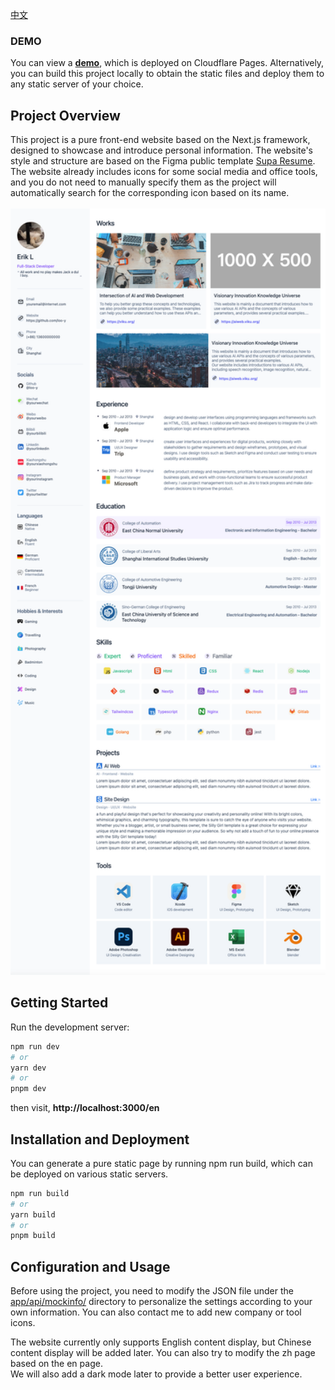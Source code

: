 [中文](./ChineseReadme.md)


### DEMO
You can view a <b>[demo](https://aboutme.viku.org/)</b>, which is deployed on Cloudflare Pages. Alternatively, you can build this project locally to obtain the static files and deploy them to any static server of your choice.
## Project Overview

This project is a pure front-end website based on the Next.js framework, designed to showcase and introduce personal information. The website's style and structure are based on the Figma public template [Supa Resume](https://www.figma.com/community/file/1087586245868299560).
<br />
The website already includes icons for some social media and office tools, and you do not need to manually specify them as the project will automatically search for the corresponding icon based on its name.
<br />
<br />
<img src="./public/preview/page-snapshot01.png" width="800px"/>
<br />

## Getting Started
Run the development server:
```bash
npm run dev
# or
yarn dev
# or
pnpm dev
```
then visit, <b> http://localhost:3000/en </b>
<br />
## Installation and Deployment
You can generate a pure static page by running npm run build, which can be deployed on various static servers.
```bash
npm run build
# or
yarn build
# or
pnpm build
```

## Configuration and Usage
Before using the project, you need to modify the JSON file under the [app/api/mockinfo/](./app/api/mockinfo/) directory to personalize the settings according to your own information. You can also contact me to add new company or tool icons.

The website currently only supports English content display, but Chinese content display will be added later. You can also try to modify the zh page based on the en page.
<br>
We will also add a dark mode later to provide a better user experience.